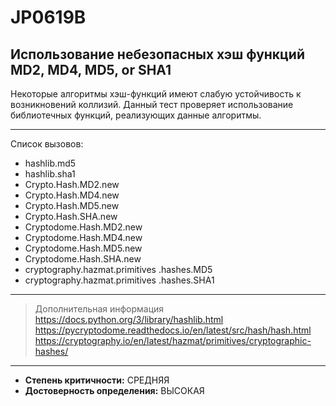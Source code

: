 # JP0619B
## Использование небезопасных хэш функций MD2, MD4, MD5, or SHA1
Некоторые алгоритмы хэш-функций имеют слабую устойчивость к возникновений коллизий.
Данный тест проверяет использование библиотечных функций, реализующих данные алгоритмы.

---
Список вызовов:

* hashlib.md5
* hashlib.sha1
* Crypto.Hash.MD2.new
* Crypto.Hash.MD4.new
* Crypto.Hash.MD5.new
* Crypto.Hash.SHA.new
* Cryptodome.Hash.MD2.new
* Cryptodome.Hash.MD4.new
* Cryptodome.Hash.MD5.new
* Cryptodome.Hash.SHA.new
* cryptography.hazmat.primitives .hashes.MD5
* cryptography.hazmat.primitives .hashes.SHA1

---
> Дополнительная информация
> <https://docs.python.org/3/library/hashlib.html>
> <https://pycryptodome.readthedocs.io/en/latest/src/hash/hash.html>
> <https://cryptography.io/en/latest/hazmat/primitives/cryptographic-hashes/>
---
* __Степень критичности:__ СРЕДНЯЯ
* __Достоверность определения:__ ВЫСОКАЯ
